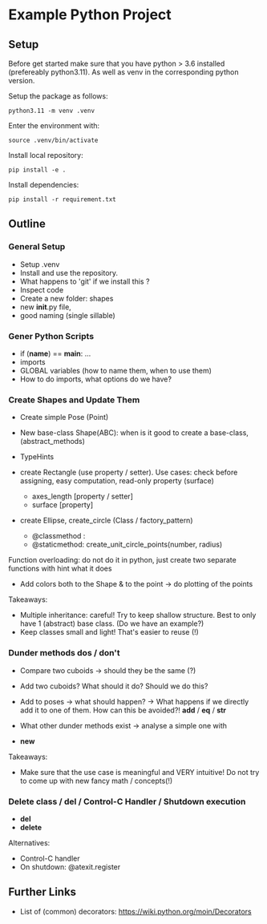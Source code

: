 # Example Python Project

## Setup
Before get started make sure that you have python > 3.6 installed (prefereably python3.11).
As well as venv in the corresponding python version.

Setup the package as follows:
``` shell
python3.11 -m venv .venv
```

Enter the environment with:
``` shell
source .venv/bin/activate
```

Install local repository:
```shell
pip install -e .
```

Install dependencies:
``` shell
pip install -r requirement.txt
```

## Outline

### General Setup
 - Setup .venv
 - Install and use the repository.
 - What happens to 'git' if we install this ?
 - Inspect code
 - Create a new folder: shapes
 - new __init__.py file,
 - good naming (single sillable)

### Gener Python Scripts
- if (__name__) == __main__:
  	...
- imports
- GLOBAL variables (how to name them, when to use them)
- How to do imports, what options do we have?


### Create Shapes and Update Them
 - Create simple Pose (Point)
  
 - New base-class Shape(ABC): when is it good to create a base-class, (abstract_methods)

 - TypeHints

 - create Rectangle (use property / setter). Use cases: check before assigning, easy computation, read-only property (surface)
	- axes_length [property / setter]
	- surface [property]

 - create Ellipse, create_circle (Class / factory_pattern)
	- @classmethod :  
	- @staticmethod: create_unit_circle_points(number, radius)

  Function overloading: do not do it in python, just create two separate functions with hint what it does

 - Add colors both to the Shape & to the point -> do plotting of the points

 Takeaways:
 - Multiple inheritance: careful! Try to keep shallow structure. Best to only have 1 (abstract) base class. (Do we have an example?)
 - Keep classes small and light! That's easier to reuse (!)


### Dunder methods dos / don't
 - Compare two cuboids -> should they be the same (?)

 - Add two cuboids? What should it do? Should we do this?
 - Add to poses -> what should happen? -> What happens if we directly add it to one of them. How can this be avoided?!
  __add__ / __eq__ / __str__
 - What other dunder methods exist -> analyse a simple one with 
 - __new__


 Takeaways:
  - Make sure that the use case is meaningful and VERY intuitive! Do not try to come up with new fancy math / concepts(!)


### Delete class / del / Control-C Handler / Shutdown execution
 - __del__ 
 - __delete__
	
 Alternatives:
 - Control-C handler
 - On shutdown: @atexit.register

###  


## Further Links
- List of (common) decorators:
https://wiki.python.org/moin/Decorators






